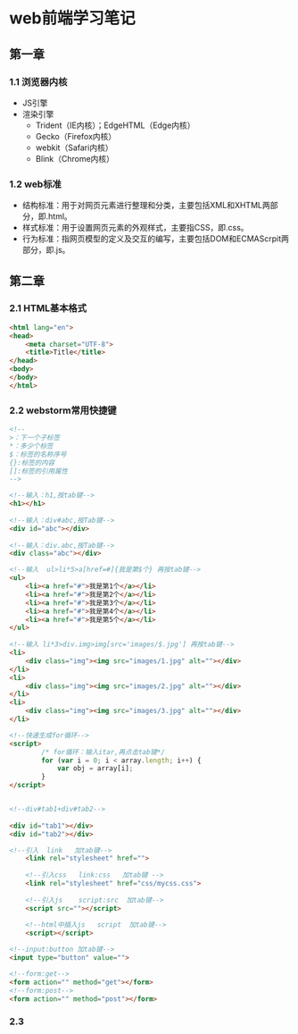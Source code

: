 # web前端学习笔记

## 第一章

### 1.1 浏览器内核

- JS引擎
- 渲染引擎
  - Trident（IE内核）；EdgeHTML（Edge内核）
  - Gecko（Firefox内核）
  - webkit（Safari内核）
  - Blink（Chrome内核）

### 1.2 web标准

- 结构标准：用于对网页元素进行整理和分类，主要包括XML和XHTML两部分，即.html。
- 样式标准：用于设置网页元素的外观样式，主要指CSS，即.css。
- 行为标准：指网页模型的定义及交互的编写，主要包括DOM和ECMAScrpit两部分，即.js。

## 第二章

### 2.1 HTML基本格式

```html
<html lang="en">
<head>
    <meta charset="UTF-8">
    <title>Title</title>
</head>
<body>
</body>
</html>
```

### 2.2 webstorm常用快捷键

```html
<!--
>：下一个子标签
*：多少个标签
$：标签的名称序号
{}:标签的内容
[]:标签的引用属性
-->

<!--输入：h1,按tab键-->
<h1></h1>
 
<!--输入：div#abc,按Tab键-->
<div id="abc"></div>
 
<!--输入：div.abc,按Tab键-->
<div class="abc"></div>

<!--输入  ul>li*5>a[href=#]{我是第$个} 再按tab键-->
<ul>
    <li><a href="#">我是第1个</a></li>
    <li><a href="#">我是第2个</a></li>
    <li><a href="#">我是第3个</a></li>
    <li><a href="#">我是第4个</a></li>
    <li><a href="#">我是第5个</a></li>
</ul>
 
<!--输入 li*3>div.img>img[src='images/$.jpg'] 再按tab键-->
<li>
    <div class="img"><img src="images/1.jpg" alt=""></div>
</li>
<li>
    <div class="img"><img src="images/2.jpg" alt=""></div>
</li>
<li>
    <div class="img"><img src="images/3.jpg" alt=""></div>
</li>

<!--快速生成for循环-->
<script>
        /* for循环：输入itar,再点击tab键*/
        for (var i = 0; i < array.length; i++) {
            var obj = array[i]; 
        }
</script>


<!--div#tab1+div#tab2-->
 
<div id="tab1"></div>
<div id="tab2"></div>

<!--引入  link   加tab键-->
    <link rel="stylesheet" href="">
 
    <!--引入css   link:css   加tab键 -->
    <link rel="stylesheet" href="css/mycss.css">
 
    <!--引入js    script:src  加tab键-->
    <script src=""></script> 
 
    <!--html中插入js   script  加tab键-->
    <script></script>

<!--input:button 加tab键-->
<input type="button" value="">

<!--form:get-->
<form action="" method="get"></form>
<!--form:post-->
<form action="" method="post"></form>
```

### 2.3 